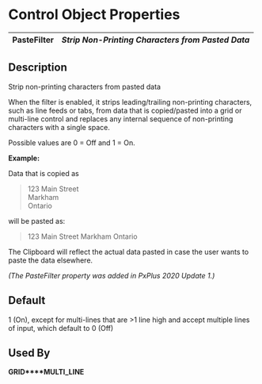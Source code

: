 # Control Object Properties

**PasteFilter** |  **_Strip Non-Printing Characters from Pasted Data_**  
---|---  
  
## Description

Strip non-printing characters from pasted data

When the filter is enabled, it strips leading/trailing non-printing characters, such as line feeds or tabs, from data that is copied/pasted into a grid or multi-line control and replaces any internal sequence of non-printing characters with a single space.

Possible values are 0 = Off and 1 = On.

**Example:**

Data that is copied as 

> 123 Main Street  
>  Markham  
>  Ontario

will be pasted as:

> 123 Main Street Markham Ontario

The Clipboard will reflect the actual data pasted in case the user wants to paste the data elsewhere.

_(The PasteFilter property was added in PxPlus 2020 Update 1.)_

## Default

1 (On), except for multi-lines that are >1 line high and accept multiple lines of input, which default to 0 (Off)

## Used By

**GRID****MULTI_LINE**
